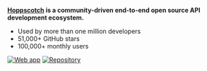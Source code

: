 **[Hoppscotch](https://hoppscotch.io) is a community-driven end-to-end open source API development ecosystem.**

- Used by more than one million developers
- 51,000+ GitHub stars
- 100,000+ monthly users

[![Web app](https://img.shields.io/badge/Web%20App%20➔-2da44e)](https://hoppscotch.io) [![Repository](https://img.shields.io/badge/Repository-555?logo=github)](https://github.com/hoppscotch/hoppscotch)
